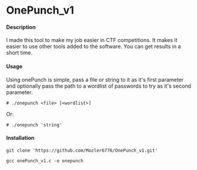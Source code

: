 # OnePunch_v1

#### Description
I made this tool to make my job easier in CTF competitions. It makes it easier to use other tools added to the software. You can get results in a short time.


#### Usage
Using onePunch is simple, pass a file or string to it as it's first parameter and optionally pass the path to a wordlist of passwords to try as it's second parameter.

```
# ./onepunch <file> [<wordlist>]
```
Or:
```
# ./onepunch 'string'
```

#### Installation
```
git clone 'https://github.com/Mozler6776/OnePunch_v1.git'
```

```
gcc onePunch_v1.c -o onepunch
```
